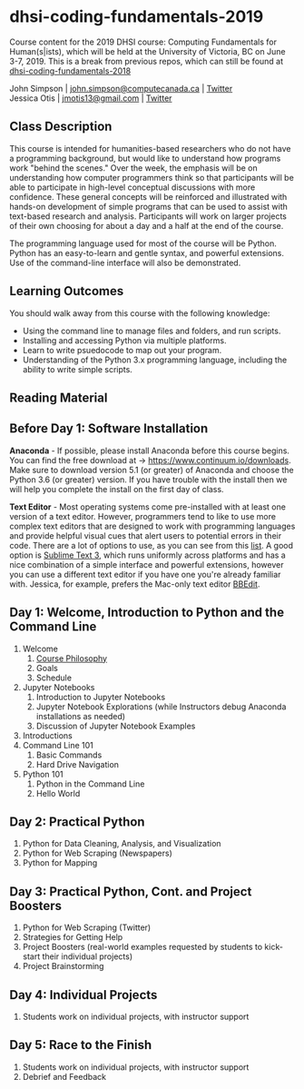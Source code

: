 # dhsi-coding-fundamentals-2019
Course content for the 2019 DHSI course: Computing Fundamentals for Human(s|ists), which will be held at the University of Victoria, BC on June 3-7, 2019.  This is a break from previous repos, which can still be found at [dhsi-coding-fundamentals-2018](https://github.com/ComputeCanada/dhsi-coding-fundamentals-2018)

John Simpson | john.simpson@computecanada.ca | [Twitter](https://twitter.com/symulation)  
Jessica Otis | jmotis13@gmail.com | [Twitter](https://twitter.com/jotis13)

## Class Description

This course is intended for humanities-based researchers who do not have a programming background, but would like to understand how programs work "behind the scenes." Over the week, the emphasis will be on understanding how computer programmers think so that participants will be able to participate in high-level conceptual discussions with more confidence. These general concepts will be reinforced and illustrated with hands-on development of simple programs that can be used to assist with text-based research and analysis. Participants will work on larger projects of their own choosing for about a day and a half at the end of the course.

The programming language used for most of the course will be Python. Python has an easy-to-learn and gentle syntax, and powerful extensions. Use of the command-line interface will also be demonstrated.

## Learning Outcomes

You should walk away from this course with the following knowledge:
  - Using the command line to manage files and folders, and run scripts.
  - Installing and accessing Python via multiple platforms.
  - Learn to write psuedocode to map out your program.
  - Understanding of the Python 3.x programming language, including the ability to write simple scripts.
  
  ## Reading Material
  
  ## Before Day 1: Software Installation

**Anaconda** - If possible, please install Anaconda before this course begins.  You can find the free download at -> https://www.continuum.io/downloads. Make sure to download version 5.1 (or greater) of Anaconda and choose the Python 3.6 (or greater) version.  If you have trouble with the install then we will help you complete the install on the first day of class.

**Text Editor** - Most operating systems come pre-installed with at least one version of a text editor. However, programmers tend to like to use more complex text editors that are designed to work with programming languages and provide helpful visual cues that alert users to potential errors in their code. There are a lot of options to use, as you can see from this [list](https://en.wikipedia.org/wiki/List_of_text_editors ). A good option is [Sublime Text 3](https://www.sublimetext.com/3 ), which runs uniformly across platforms and has a nice combination of a simple interface and powerful extensions, however you can use a different text editor if you have one you're already familiar with. Jessica, for example, prefers the Mac-only text editor [BBEdit](https://www.barebones.com/products/bbedit/).
  
  ## Day 1: Welcome, Introduction to Python and the Command Line

1. Welcome
    1. [Course Philosophy](https://github.com/ComputeCanada/dhsi-coding-fundamentals-2018/blob/master/book-chapter/main.md )
    2. Goals
    3. Schedule
2. Jupyter Notebooks
	1. Introduction to Jupyter Notebooks
	2. Jupyter Notebook Explorations (while Instructors debug Anaconda installations as needed)
	3. Discussion of Jupyter Notebook Examples
3. Introductions
4. Command Line 101
	1. Basic Commands
	2. Hard Drive Navigation
5. Python 101
	1. Python in the Command Line
	2. Hello World
  
  ## Day 2: Practical Python
1. Python for Data Cleaning, Analysis, and Visualization
2. Python for Web Scraping (Newspapers)
3. Python for Mapping
  
  ## Day 3: Practical Python, Cont. and Project Boosters
1. Python for Web Scraping (Twitter)
2. Strategies for Getting Help
3. Project Boosters (real-world examples requested by students to kick-start their individual projects)
4. Project Brainstorming
  
  ## Day 4: Individual Projects
1. Students work on individual projects, with instructor support
  
  ## Day 5: Race to the Finish
1. Students work on individual projects, with instructor support
2. Debrief and Feedback
